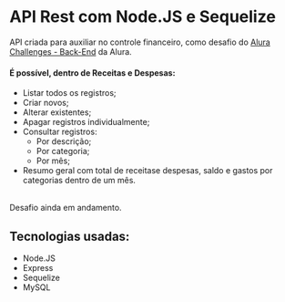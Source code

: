 # API Rest com Node.JS e Sequelize

API criada para auxiliar no controle financeiro, como desafio do <a href='https://www.alura.com.br/challenges/back-end-2?host=https://cursos.alura.com.br' target='_blank'>Alura Challenges - Back-End</a> da Alura.
<br>
#### É possível, dentro de Receitas e Despesas:<br>
- Listar todos os registros;<br>
- Criar novos;<br>
- Alterar existentes;<br>
- Apagar registros individualmente;<br>
- Consultar registros:<br>
    - Por descrição;<br>
    - Por categoria;<br>
    - Por mês;<br>
- Resumo geral com total de receitase despesas, saldo e gastos por categorias dentro de um mês.<br><br>

Desafio ainda em andamento.

## Tecnologias usadas:

- Node.JS
- Express
- Sequelize
- MySQL